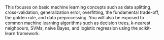 This focuses on basic machine learning concepts such as data splitting, cross-validation, generalization error, overfitting, the fundamental trade-off, the golden rule, and data preprocessing. You will also be exposed to common machine learning algorithms such as decision trees, k-nearest neighbours, SVMs, naive Bayes, and logistic regression using the scikit-learn framework.
